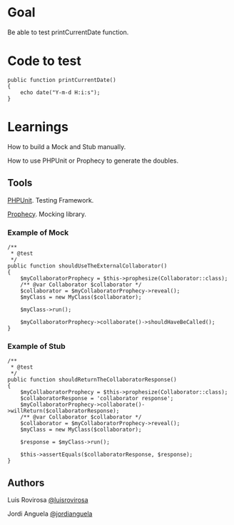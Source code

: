 # Goal
Be able to test printCurrentDate function.
# Code to test
    public function printCurrentDate()
    {
        echo date("Y-m-d H:i:s");
    }
# Learnings
How to build a Mock and Stub manually.

How to use PHPUnit or Prophecy to generate the doubles.

## Tools
[PHPUnit](https://phpunit.readthedocs.io/en/9.5/test-doubles.html). Testing Framework.

[Prophecy](https://github.com/phpspec/prophecy). Mocking library. 

### Example of Mock	
	/**
     * @test
     */
    public function shouldUseTheExternalCollaborator()
    {
        $myCollaboratorProphecy = $this->prophesize(Collaborator::class);
        /** @var Collaborator $collaborator */
        $collaborator = $myCollaboratorProphecy->reveal();
        $myClass = new MyClass($collaborator);
        
        $myClass->run();
        
        $myCollaboratorProphecy->collaborate()->shouldHaveBeCalled();
    }
### Example of Stub    
    /**
     * @test
     */
    public function shouldReturnTheCollaboratorResponse()
    {
        $myCollaboratorProphecy = $this->prophesize(Collaborator::class);
        $collaboratorResponse = 'collaborator response';
        $myCollaboratorProphecy->collaborate()->willReturn($collaboratorResponse);
        /** @var Collaborator $collaborator */
        $collaborator = $myCollaboratorProphecy->reveal();
        $myClass = new MyClass($collaborator);
        
        $response = $myClass->run();
        
        $this->assertEquals($collaboratorResponse, $response);
    }
    
## Authors
Luis Rovirosa [@luisrovirosa](https://www.twitter.com/luisrovirosa)

Jordi Anguela [@jordianguela](https://www.twitter.com/jordianguela)
